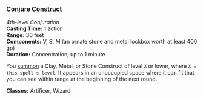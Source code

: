 ### Conjure Construct
*4th-level Conjuration*  
**Casting Time:** 1 action  
**Range:** 30 feet  
**Components:** V, S, M (an ornate stone and metal lockbox worth at least 400 gp)  
**Duration:** Concentration, up to 1 minute  

You [summon](https://github.com/plurb/Aetherwynn-Unstable-Isotopes/blob/main/Rules/Spellcasting/Summoned%20Creatures.md) a Clay, Metal, or Stone Construct of level `X` or lower, where `X = this spell's level`. It appears in an unoccupied space where it can fit that you can see within range at the beginning of the next round.

**Classes:** Artificer, Wizard